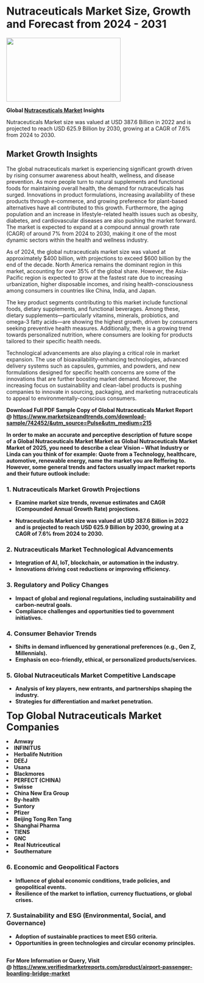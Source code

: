 <H1>Nutraceuticals Market Size, Growth and Forecast from 2024 - 2031</H1><img class="aligncenter size-medium wp-image-584254" src="https://thirdeyenews.in/wp-content/uploads/2024/09/Global-Market-Research-300x168.jpeg" alt="" width="300" height="168" /><p><strong>Global&nbsp;<a href="https://www.marketsizeandtrends.com/download-sample/742452/&amp;utm_source=Pulse&amp;utm_medium=215">Nutraceuticals Market</a> Insights</strong></p><p>Nutraceuticals Market size was valued at USD 387.6 Billion in 2022 and is projected to reach USD 625.9 Billion by 2030, growing at a CAGR of 7.6% from 2024 to 2030.</p><p><h2>Market Growth Insights</h2> <p>The global nutraceuticals market is experiencing significant growth driven by rising consumer awareness about health, wellness, and disease prevention. As more people turn to natural supplements and functional foods for maintaining overall health, the demand for nutraceuticals has surged. Innovations in product formulations, increasing availability of these products through e-commerce, and growing preference for plant-based alternatives have all contributed to this growth. Furthermore, the aging population and an increase in lifestyle-related health issues such as obesity, diabetes, and cardiovascular diseases are also pushing the market forward. The market is expected to expand at a compound annual growth rate (CAGR) of around 7% from 2024 to 2030, making it one of the most dynamic sectors within the health and wellness industry.</p> <p><strong></strong></p> <p>As of 2024, the global nutraceuticals market size was valued at approximately $400 billion, with projections to exceed $600 billion by the end of the decade. North America remains the dominant region in this market, accounting for over 35% of the global share. However, the Asia-Pacific region is expected to grow at the fastest rate due to increasing urbanization, higher disposable incomes, and rising health-consciousness among consumers in countries like China, India, and Japan.</p> <p>The key product segments contributing to this market include functional foods, dietary supplements, and functional beverages. Among these, dietary supplements—particularly vitamins, minerals, probiotics, and omega-3 fatty acids—are showing the highest growth, driven by consumers seeking preventive health measures. Additionally, there is a growing trend towards personalized nutrition, where consumers are looking for products tailored to their specific health needs.</p> <p>Technological advancements are also playing a critical role in market expansion. The use of bioavailability-enhancing technologies, advanced delivery systems such as capsules, gummies, and powders, and new formulations designed for specific health concerns are some of the innovations that are further boosting market demand. Moreover, the increasing focus on sustainability and clean-label products is pushing companies to innovate in sourcing, packaging, and marketing nutraceuticals to appeal to environmentally-conscious consumers.</p> <p><strong></p><p><span class=""><strong>Download Full PDF Sample Copy of Global Nutraceuticals Market Report</strong> @ <a href="https://www.marketsizeandtrends.com/download-sample/742452/&amp;utm_source=Pulse&amp;utm_medium=215" target="_blank">https://www.marketsizeandtrends.com/download-sample/742452/&amp;utm_source=Pulse&amp;utm_medium=215</a></span></p><p>In order to make an accurate and perceptive description of future scope of a Global&nbsp;Nutraceuticals Market Market as Global&nbsp;Nutraceuticals Market Market of 2025, you need to describe a clear Vision &ndash; What Industry or Linda can you think of for example: Quote from a Technology, healthcare, automotive, renewable energy, name the market you are Reffering to. However, some general trends and factors usually impact market reports and their future outlook include:</p><h3>1.&nbsp;<strong>Nutraceuticals Market Growth Projections</strong></h3><ul><li>Examine market size trends, revenue estimates and CAGR (Compounded Annual Growth Rate) projections.</li><li><p>Nutraceuticals Market size was valued at USD 387.6 Billion in 2022 and is projected to reach USD 625.9 Billion by 2030, growing at a CAGR of 7.6% from 2024 to 2030.</p></li></ul><h3>2.&nbsp;<strong>Nutraceuticals Market Technological Advancements</strong></h3><ul><li>Integration of AI, IoT, blockchain, or automation in the industry.</li><li>Innovations driving cost reductions or improving efficiency.</li></ul><h3>3.&nbsp;<strong>Regulatory and Policy Changes</strong></h3><ul><li>Impact of global and regional regulations, including sustainability and carbon-neutral goals.</li><li>Compliance challenges and opportunities tied to government initiatives.</li></ul><h3>4.&nbsp;<strong>Consumer Behavior Trends</strong></h3><ul><li>Shifts in demand influenced by generational preferences (e.g., Gen Z, Millennials).</li><li>Emphasis on eco-friendly, ethical, or personalized products/services.</li></ul><h3>5.&nbsp;<strong>Global Nutraceuticals Market Competitive Landscape</strong></h3><ul><li>Analysis of key players, new entrants, and partnerships shaping the industry.</li><li>Strategies for differentiation and market penetration.</li></ul><p data-pm-slice="1 1 []"><span style="color: inherit; font-family: inherit; font-size: 25px;">Top Global Nutraceuticals Market Companies</span></p><div class="" data-test-id=""><p><li>Amway</li><li> INFINITUS</li><li> Herbalife Nutrition</li><li> DEEJ</li><li> Usana</li><li> Blackmores</li><li> PERFECT (CHINA)</li><li> Swisse</li><li> China New Era Group</li><li> By-health</li><li> Suntory</li><li> Pfizer</li><li> Beijing Tong Ren Tang</li><li> Shanghai Pharma</li><li> TIENS</li><li> GNC</li><li> Real Nutriceutical</li><li> Southernature</li></p></div><h3>6.&nbsp;<strong>Economic and Geopolitical Factors</strong></h3><ul><li>Influence of global economic conditions, trade policies, and geopolitical events.</li><li>Resilience of the market to inflation, currency fluctuations, or global crises.</li></ul><h3>7.&nbsp;<strong>Sustainability and ESG (Environmental, Social, and Governance)</strong></h3><ul><li>Adoption of sustainable practices to meet ESG criteria.</li><li>Opportunities in green technologies and circular economy principles.</li></ul><h2><strong style="font-size: 14px;">For More Information or Query, Visit @&nbsp;</strong><a style="background-color: #ffffff; font-size: 14px;" href="https://www.marketsizeandtrends.com/report/nutraceuticals-market/" target="_blank">https://www.verifiedmarketreports.com/product/airport-passenger-boarding-bridge-market</a></h2>
